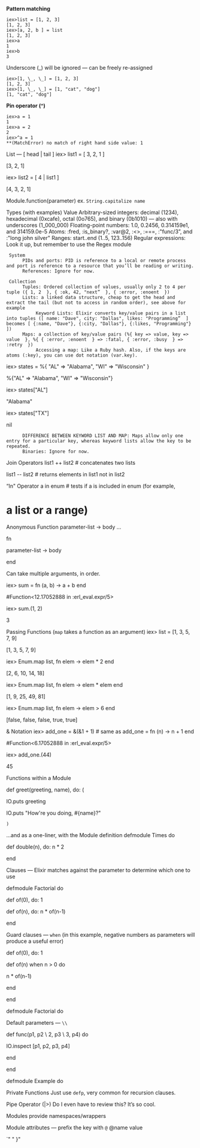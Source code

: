 **Pattern matching**
```
iex>list = [1, 2, 3]
[1, 2, 3]
iex>[a, 2, b ] = list
[1, 2, 3]
iex>a
1
iex>b
3
```

Underscore (\_) will be ignored — can be freely re-assigned
```
iex>[1, \_, \_] = [1, 2, 3]
[1, 2, 3]
iex>[1, \_, \_] = [1, "cat", "dog"]
[1, "cat", "dog"]
```

**Pin operator (^)**
```
iex>a = 1
1
iex>a = 2
2
iex>^a = 1
**(MatchError) no match of right hand side value: 1
```

List — [ head | tail  ]
iex> list1 = [ 3, 2, 1  ]

[3, 2, 1]

iex> list2 = [ 4 | list1  ]

[4, 3, 2, 1]

Module.function(parameter)
ex. `String.capitalize name`

Types (with examples)
     Value
          Arbitrary-sized integers: decimal (1234), hexadecimal (0xcafe), octal (0o765), and binary (0b1010) — also with underscores (1_000_000)
          Floating-point numbers: 1.0, 0.2456, 0.314159e1, and 314159.0e-5
          Atoms: :fred, :is_binary?, :var@2, :<>, :===, :"func/3”, and :"long john silver"
Ranges: start..end (1..5, 123..156)
Regular expressions: Look it up, but remember to use the Regex module

     System
          PIDs and ports: PID is reference to a local or remote process and port is reference to a resource that you’ll be reading or writing.
          References: Ignore for now.

     Collection
          Tuples: Ordered collection of values, usually only 2 to 4 per tuple ({ 1, 2  }, { :ok, 42, "next”  }, { :error, :enoent  })
          Lists: a linked data structure, cheap to get the head and extract the tail (but not to access in random order), see above for example
               Keyword Lists: Elixir converts key/value pairs in a list into tuples ([ name: "Dave", city: "Dallas", likes: "Programming”  ] becomes [ {:name, "Dave"}, {:city, "Dallas"}, {:likes, "Programming"}  ])
          Maps: a collection of key/value pairs (%{ key => value, key => value  }, %{ { :error, :enoent  } => :fatal, { :error, :busy  } => :retry  })
               Accessing a map: Like a Ruby hash. Also, if the keys are atoms (:key), you can use dot notation (var.key).
iex> states = %{ "AL" => "Alabama", "WI" => "Wisconsin" }

%{"AL" => "Alabama", "WI" => "Wisconsin"}

iex> states["AL"]

"Alabama"

iex> states["TX"]

nil

          DIFFERENCE BETWEEN KEYWORD LIST AND MAP: Maps allow only one entry for a particular key, whereas keyword lists allow the key to be repeated.
          Binaries: Ignore for now.

Join Operators
list1 ++ list2 # concatenates two lists

list1 -- list2 # returns elements in list1 not in list2

“In" Operator
a in enum # tests if a is included in enum (for example,

# a list or a range)

Anonymous Function
parameter-list -> body ...



fn



parameter-list -> body



end

Can take multiple arguments, in order.

iex> sum = fn (a, b) -> a + b end

#Function<12.17052888 in :erl_eval.expr/5>

iex> sum.(1, 2)

3

Passing Functions (`map` takes a function as an argument)
iex> list = [1, 3, 5, 7, 9]

[1, 3, 5, 7, 9]

iex> Enum.map list, fn elem -> elem * 2 end

[2, 6, 10, 14, 18]

iex> Enum.map list, fn elem -> elem * elem end

[1, 9, 25, 49, 81]

iex> Enum.map list, fn elem -> elem > 6 end

[false, false, false, true, true]

& Notation
iex> add_one = &(&1 + 1) # same as add_one = fn (n) -> n + 1 end

#Function<6.17052888 in :erl_eval.expr/5>

iex> add_one.(44)

45

Functions within a Module

def greet(greeting, name), do: (

IO.puts greeting

IO.puts "How're you doing, #{name}?"


    )

…and as a one-liner, with the Module definition
defmodule Times do

def double(n), do: n * 2

end

Clauses — Elixir matches against the parameter to determine which one to use

defmodule Factorial do

 def of(0), do: 1

 def of(n), do: n * of(n-1)

end

Guard clauses — `when`
(in this example, negative numbers as parameters will produce a useful error)

 def of(0), do: 1

 def of(n) when n > 0 do

 n * of(n-1)

 end

end

defmodule Factorial do

Default parameters — `\\`

 def func(p1, p2 \\ 2, p3 \\ 3, p4) do

 IO.inspect [p1, p2, p3, p4]

 end

end

defmodule Example do

Private Functions
Just use `defp`, very common for recursion clauses.

Pipe Operator (|>)
Do I even have to review this? It’s so cool.

Modules provide namespaces/wrappers

Module attributes — prefix the key with `@`
@name value



`"
" }"
